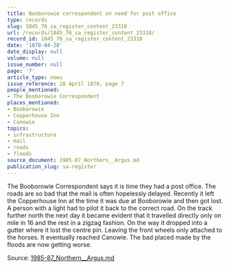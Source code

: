 ```yaml
---
title: Booborowie correspondent on need for post office
type: records
slug: 1845_76_sa_register_content_23318
url: /records/1845_76_sa_register_content_23318/
record_id: 1845_76_sa_register_content_23318
date: '1870-04-28'
date_display: null
volume: null
issue_number: null
page: '7'
article_type: news
issue_reference: 28 April 1870, page 7
people_mentioned:
- The Booborowie Correspondent
places_mentioned:
- Booborowie
- Copperhouse Inn
- Canowie
topics:
- infrastructure
- mail
- roads
- floods
source_document: 1985-87_Northern__Argus.md
publication_slug: sa-register
---
```


The Booborowie Correspondent says it is time they had a post office.  The roads are so bad that the mail is often hopelessly delayed.  Recently it left the Copperhouse Inn at the time it was due at Booborowie and then got lost.  A person with a light had to pilot it back to the correct road.  On the track further north the next day it became evident that it travelled directly only on mile in 16 and the rest in a zigzag fashion.  On the way it dropped into a gutter where it lost the centre pin. Leaving the front wheels only attached to the horses.  It eventually reached Canowie.  The bad placed made by the floods are now getting worse.

Source: [1985-87_Northern__Argus.md](/downloads/markdown/1985-87_Northern__Argus.md)

